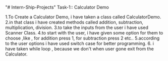 "# Intern-Ship-Projects" 
Task-1:: Calculator Demo

1.To Create a Calculator Demo, i have taken a class called CalculatorDemo.
2.in that class i have created methods called addition, subtraction, multiplication, division.
3.to take the inputs from the user i have used Scanner Class.
4.to start with the user, i have given some option for them to choose ,like , for addition press 1, for subtraction press 2 etc..
5.according to the user options i have used switch case for better programming.
6. i have taken while loop , because we don't when user gone exit from the Calculator.
